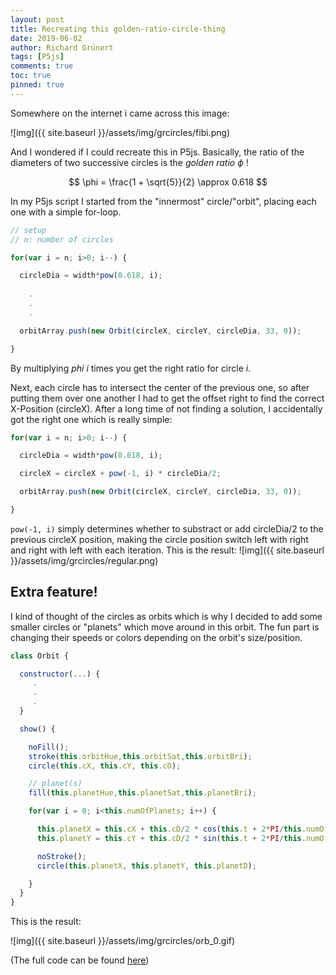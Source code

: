 ```yaml
---
layout: post
title: Recreating this golden-ratio-circle-thing
date: 2019-06-02
author: Richard Grünert
tags: [P5js]
comments: true
toc: true
pinned: true
---
```

Somewhere on the internet i came across this image:

![img]({{ site.baseurl }}/assets/img/grcircles/fibi.png)

And I wondered if I could recreate this in P5js. 
Basically, the ratio of the diameters of two successive circles is the _golden ratio_ $\phi$ ! 

$$
\phi = \frac{1 + \sqrt{5}}{2} \approx 0.618
$$

In my P5js script I started from the "innermost" circle/"orbit", placing each one with a simple for-loop.
```javascript
// setup
// n: number of circles

for(var i = n; i>0; i--) {

  circleDia = width*pow(0.618, i);
    
    .
    .
    .

  orbitArray.push(new Orbit(circleX, circleY, circleDia, 33, 0));

}
```
By multiplying $phi$ $i$ times you get the right ratio for circle $i$.

Next, each circle has to intersect the center of the previous one, so after putting them over one another I had to get the offset right to find the correct X-Position (circleX). After a long time of not finding a solution, I accidentally got the right one which is really simple:


```javascript
for(var i = n; i>0; i--) {

  circleDia = width*pow(0.618, i);

  circleX = circleX + pow(-1, i) * circleDia/2;

  orbitArray.push(new Orbit(circleX, circleY, circleDia, 33, 0));

}
```

`pow(-1, i)` simply determines whether to substract or add circleDia/2 to the previous circleX position, making the circle position switch left with right and right with left with each iteration. This is the result:
![img]({{ site.baseurl }}/assets/img/grcircles/regular.png)


## Extra feature!
I kind of thought of the circles as orbits which is why I decided to add some smaller circles or "planets" which move around in this orbit. The fun part is changing their speeds or colors depending on the orbit's size/position.

```javascript
class Orbit {

  constructor(...) {
     .
     .
     .
  }

  show() {

    noFill();
    stroke(this.orbitHue,this.orbitSat,this.orbitBri);
    circle(this.cX, this.cY, this.cD);

    // planet(s)
    fill(this.planetHue,this.planetSat,this.planetBri);

    for(var i = 0; i<this.numOfPlanets; i++) {

      this.planetX = this.cX + this.cD/2 * cos(this.t + 2*PI/this.numOfPlanets*i);
      this.planetY = this.cY + this.cD/2 * sin(this.t + 2*PI/this.numOfPlanets*i);

      noStroke();
      circle(this.planetX, this.planetY, this.planetD);

    }
  }
}
```

This is the result:

![img]({{ site.baseurl }}/assets/img/grcircles/orb_0.gif)

(The full code can be found [here](https://github.com/latenighticecream/orbity))

